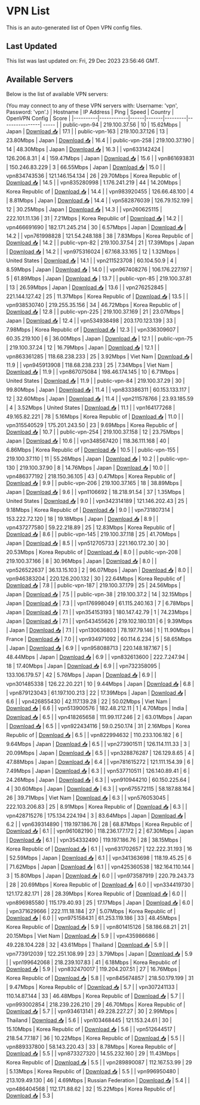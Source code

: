 # VPN List

This is an auto-generated list of Open VPN config files.

## Last Updated

This list was last updated on: Fri, 29 Dec 2023 23:56:46 GMT.

## Available Servers

Below is the list of available VPN servers:

(You may connect to any of these VPN servers with: Username: 'vpn', Password: 'vpn'.)
| Hostname | IP Address | Ping | Speed | Country | OpenVPN Config | Score |
|----------|------------|------|-------|---------|----------------| ----- |
| public-vpn-94 | 219.100.37.56 | 10 | 15.62Mbps | Japan | [Download 📥](./configs/server_0_JP.ovpn) | 17.1 |
| public-vpn-163 | 219.100.37.126 | 13 | 23.80Mbps | Japan | [Download 📥](./configs/server_1_JP.ovpn) | 16.4 |
| public-vpn-258 | 219.100.37.190 | 14 | 48.30Mbps | Japan | [Download 📥](./configs/server_2_JP.ovpn) | 16.3 |
| vpn633142424 | 126.206.8.31 | 4 | 159.47Mbps | Japan | [Download 📥](./configs/server_3_JP.ovpn) | 15.6 |
| vpn861693831 | 150.246.83.229 | 3 | 66.55Mbps | Japan | [Download 📥](./configs/server_4_JP.ovpn) | 15.0 |
| vpn834743536 | 121.146.154.134 | 26 | 29.70Mbps | Korea Republic of | [Download 📥](./configs/server_5_KR.ovpn) | 14.5 |
| vpn835280998 | 1.176.241.219 | 44 | 14.20Mbps | Korea Republic of | [Download 📥](./configs/server_6_KR.ovpn) | 14.4 |
| vpn983920455 | 126.66.48.100 | 4 | 8.81Mbps | Japan | [Download 📥](./configs/server_7_JP.ovpn) | 14.4 |
| vpn582876039 | 126.79.152.199 | 12 | 30.25Mbps | Japan | [Download 📥](./configs/server_8_JP.ovpn) | 14.3 |
| vpn260625115 | 222.101.11.136 | 31 | 7.21Mbps | Korea Republic of | [Download 📥](./configs/server_9_KR.ovpn) | 14.2 |
| vpn466691690 | 182.171.245.214 | 30 | 6.57Mbps | Japan | [Download 📥](./configs/server_10_JP.ovpn) | 14.2 |
| vpn761998828 | 121.54.248.188 | 38 | 7.83Mbps | Korea Republic of | [Download 📥](./configs/server_11_KR.ovpn) | 14.2 |
| public-vpn-82 | 219.100.37.54 | 21 | 17.39Mbps | Japan | [Download 📥](./configs/server_12_JP.ovpn) | 14.2 |
| vpn975316024 | 67.168.33.165 | 12 | 1.32Mbps | United States | [Download 📥](./configs/server_13_US.ovpn) | 14.1 |
| vpn211523708 | 60.104.50.9 | 4 | 8.59Mbps | Japan | [Download 📥](./configs/server_14_JP.ovpn) | 14.0 |
| vpn967408276 | 106.176.227.197 | 5 | 61.89Mbps | Japan | [Download 📥](./configs/server_15_JP.ovpn) | 13.7 |
| public-vpn-85 | 219.100.37.81 | 13 | 26.59Mbps | Japan | [Download 📥](./configs/server_16_JP.ovpn) | 13.6 |
| vpn276252845 | 221.144.127.42 | 25 | 11.37Mbps | Korea Republic of | [Download 📥](./configs/server_17_KR.ovpn) | 13.5 |
| vpn938530740 | 219.255.35.156 | 34 | 46.72Mbps | Korea Republic of | [Download 📥](./configs/server_18_KR.ovpn) | 12.8 |
| public-vpn-225 | 219.100.37.169 | 21 | 23.07Mbps | Japan | [Download 📥](./configs/server_19_JP.ovpn) | 12.4 |
| vpn534938498 | 203.170.123.139 | 33 | 7.98Mbps | Korea Republic of | [Download 📥](./configs/server_20_KR.ovpn) | 12.3 |
| vpn336309607 | 60.35.219.100 | 6 | 36.00Mbps | Japan | [Download 📥](./configs/server_21_JP.ovpn) | 12.1 |
| public-vpn-75 | 219.100.37.24 | 12 | 16.79Mbps | Japan | [Download 📥](./configs/server_22_JP.ovpn) | 12.1 |
| vpn863361285 | 118.68.238.233 | 25 | 3.92Mbps | Viet Nam | [Download 📥](./configs/server_23_VN.ovpn) | 11.9 |
| vpn945913908 | 118.68.238.233 | 25 | 7.34Mbps | Viet Nam | [Download 📥](./configs/server_24_VN.ovpn) | 11.9 |
| vpn867075084 | 198.46.174.145 | 10 | 6.71Mbps | United States | [Download 📥](./configs/server_25_US.ovpn) | 11.9 |
| public-vpn-84 | 219.100.37.29 | 30 | 99.80Mbps | Japan | [Download 📥](./configs/server_26_JP.ovpn) | 11.4 |
| vpn833386311 | 60.153.133.117 | 12 | 32.60Mbps | Japan | [Download 📥](./configs/server_27_JP.ovpn) | 11.4 |
| vpn211578766 | 23.93.185.59 | 4 | 3.52Mbps | United States | [Download 📥](./configs/server_28_US.ovpn) | 11.1 |
| vpn164177268 | 49.165.82.221 | 78 | 5.16Mbps | Korea Republic of | [Download 📥](./configs/server_29_KR.ovpn) | 11.0 |
| vpn315540529 | 175.201.243.50 | 23 | 9.69Mbps | Korea Republic of | [Download 📥](./configs/server_30_KR.ovpn) | 10.7 |
| public-vpn-254 | 219.100.37.158 | 12 | 23.75Mbps | Japan | [Download 📥](./configs/server_31_JP.ovpn) | 10.6 |
| vpn348567420 | 118.36.111.168 | 40 | 6.86Mbps | Korea Republic of | [Download 📥](./configs/server_32_KR.ovpn) | 10.5 |
| public-vpn-155 | 219.100.37.110 | 11 | 55.26Mbps | Japan | [Download 📥](./configs/server_33_JP.ovpn) | 10.2 |
| public-vpn-130 | 219.100.37.90 | 8 | 14.76Mbps | Japan | [Download 📥](./configs/server_34_JP.ovpn) | 10.0 |
| vpn486377192 | 218.150.36.105 | 43 | 0.47Mbps | Korea Republic of | [Download 📥](./configs/server_35_KR.ovpn) | 9.9 |
| public-vpn-206 | 219.100.37.165 | 18 | 38.89Mbps | Japan | [Download 📥](./configs/server_36_JP.ovpn) | 9.6 |
| vpn1106692 | 18.218.91.54 | 37 | 1.35Mbps | United States | [Download 📥](./configs/server_37_US.ovpn) | 9.0 |
| vpn342314189 | 121.146.202.43 | 25 | 9.18Mbps | Korea Republic of | [Download 📥](./configs/server_38_KR.ovpn) | 9.0 |
| vpn731807314 | 153.222.72.120 | 18 | 19.18Mbps | Japan | [Download 📥](./configs/server_39_JP.ovpn) | 8.9 |
| vpn437277580 | 59.22.218.89 | 25 | 12.83Mbps | Korea Republic of | [Download 📥](./configs/server_40_KR.ovpn) | 8.6 |
| public-vpn-145 | 219.100.37.118 | 25 | 41.70Mbps | Japan | [Download 📥](./configs/server_41_JP.ovpn) | 8.5 |
| vpn512705733 | 221.160.172.30 | 30 | 20.53Mbps | Korea Republic of | [Download 📥](./configs/server_42_KR.ovpn) | 8.0 |
| public-vpn-208 | 219.100.37.166 | 8 | 30.96Mbps | Japan | [Download 📥](./configs/server_43_JP.ovpn) | 8.0 |
| vpn526522637 | 36.13.15.103 | 2 | 96.07Mbps | Japan | [Download 📥](./configs/server_44_JP.ovpn) | 8.0 |
| vpn946383204 | 220.126.200.132 | 30 | 22.64Mbps | Korea Republic of | [Download 📥](./configs/server_45_KR.ovpn) | 7.8 |
| public-vpn-187 | 219.100.37.179 | 25 | 24.56Mbps | Japan | [Download 📥](./configs/server_46_JP.ovpn) | 7.5 |
| public-vpn-38 | 219.100.37.2 | 14 | 32.15Mbps | Japan | [Download 📥](./configs/server_47_JP.ovpn) | 7.3 |
| vpn176998049 | 61.115.240.163 | 7 | 6.78Mbps | Japan | [Download 📥](./configs/server_48_JP.ovpn) | 7.1 |
| vpn354153193 | 180.147.42.79 | 1 | 74.23Mbps | Japan | [Download 📥](./configs/server_49_JP.ovpn) | 7.1 |
| vpn543455626 | 219.102.180.131 | 6 | 9.39Mbps | Japan | [Download 📥](./configs/server_50_JP.ovpn) | 7.1 |
| vpn130636803 | 78.197.79.146 | 1 | 11.90Mbps | France | [Download 📥](./configs/server_51_FR.ovpn) | 7.0 |
| vpn934971092 | 60.114.6.234 | 5 | 58.65Mbps | Japan | [Download 📥](./configs/server_52_JP.ovpn) | 6.9 |
| vpn958088713 | 220.148.187.167 | 5 | 48.44Mbps | Japan | [Download 📥](./configs/server_53_JP.ovpn) | 6.9 |
| vpn832613600 | 222.7.247.94 | 18 | 17.40Mbps | Japan | [Download 📥](./configs/server_54_JP.ovpn) | 6.9 |
| vpn732358095 | 133.106.179.57 | 42 | 5.76Mbps | Japan | [Download 📥](./configs/server_55_JP.ovpn) | 6.9 |
| vpn301485338 | 126.22.20.221 | 10 | 9.44Mbps | Japan | [Download 📥](./configs/server_56_JP.ovpn) | 6.8 |
| vpn879123043 | 61.197.100.213 | 22 | 17.39Mbps | Japan | [Download 📥](./configs/server_57_JP.ovpn) | 6.6 |
| vpn426855430 | 42.117.139.28 | 22 | 50.02Mbps | Viet Nam | [Download 📥](./configs/server_58_VN.ovpn) | 6.6 |
| vpn513900576 | 182.48.212.11 | 1 | 4.70Mbps | India | [Download 📥](./configs/server_59_IN.ovpn) | 6.5 |
| vpn418265658 | 111.99.117.246 | 2 | 63.01Mbps | Japan | [Download 📥](./configs/server_60_JP.ovpn) | 6.5 |
| vpn922434116 | 59.0.250.174 | 31 | 2.16Mbps | Korea Republic of | [Download 📥](./configs/server_61_KR.ovpn) | 6.5 |
| vpn822994632 | 110.233.106.182 | 6 | 9.64Mbps | Japan | [Download 📥](./configs/server_62_JP.ovpn) | 6.5 |
| vpn273901511 | 126.114.111.33 | 3 | 20.09Mbps | Japan | [Download 📥](./configs/server_63_JP.ovpn) | 6.5 |
| vpn328876287 | 126.129.8.65 | 4 | 47.88Mbps | Japan | [Download 📥](./configs/server_64_JP.ovpn) | 6.4 |
| vpn781615272 | 121.111.154.39 | 6 | 7.49Mbps | Japan | [Download 📥](./configs/server_65_JP.ovpn) | 6.3 |
| vpn537710511 | 126.140.89.41 | 6 | 24.26Mbps | Japan | [Download 📥](./configs/server_66_JP.ovpn) | 6.3 |
| vpn910944210 | 60.150.225.64 | 4 | 30.60Mbps | Japan | [Download 📥](./configs/server_67_JP.ovpn) | 6.3 |
| vpn675572115 | 58.187.88.164 | 26 | 39.71Mbps | Viet Nam | [Download 📥](./configs/server_68_VN.ovpn) | 6.3 |
| vpn576053045 | 222.103.206.83 | 25 | 8.91Mbps | Korea Republic of | [Download 📥](./configs/server_69_KR.ovpn) | 6.3 |
| vpn428715276 | 175.134.224.194 | 3 | 83.64Mbps | Japan | [Download 📥](./configs/server_70_JP.ovpn) | 6.2 |
| vpn639314890 | 119.197.186.76 | 28 | 68.87Mbps | Korea Republic of | [Download 📥](./configs/server_71_KR.ovpn) | 6.1 |
| vpn961082190 | 118.236.177.172 | 2 | 67.30Mbps | Japan | [Download 📥](./configs/server_72_JP.ovpn) | 6.1 |
| vpn354332490 | 119.197.186.76 | 28 | 38.15Mbps | Korea Republic of | [Download 📥](./configs/server_73_KR.ovpn) | 6.1 |
| vpn631702657 | 122.222.31.193 | 16 | 52.59Mbps | Japan | [Download 📥](./configs/server_74_JP.ovpn) | 6.1 |
| vpn341363698 | 118.19.45.25 | 6 | 71.62Mbps | Japan | [Download 📥](./configs/server_75_JP.ovpn) | 6.1 |
| vpn425360538 | 182.164.110.144 | 3 | 15.80Mbps | Japan | [Download 📥](./configs/server_76_JP.ovpn) | 6.0 |
| vpn973587919 | 220.79.243.73 | 28 | 20.69Mbps | Korea Republic of | [Download 📥](./configs/server_77_KR.ovpn) | 6.0 |
| vpn334419730 | 121.172.82.171 | 28 | 28.39Mbps | Korea Republic of | [Download 📥](./configs/server_78_KR.ovpn) | 6.0 |
| vpn896985580 | 115.179.40.93 | 25 | 17.17Mbps | Japan | [Download 📥](./configs/server_79_JP.ovpn) | 6.0 |
| vpn371629666 | 222.111.18.184 | 27 | 5.07Mbps | Korea Republic of | [Download 📥](./configs/server_80_KR.ovpn) | 6.0 |
| vpn975158431 | 61.253.119.186 | 33 | 48.45Mbps | Korea Republic of | [Download 📥](./configs/server_81_KR.ovpn) | 5.9 |
| vpn801415126 | 58.186.68.21 | 21 | 20.15Mbps | Viet Nam | [Download 📥](./configs/server_82_VN.ovpn) | 5.9 |
| vpn435986686 | 49.228.104.228 | 32 | 43.61Mbps | Thailand | [Download 📥](./configs/server_83_TH.ovpn) | 5.9 |
| vpn773912039 | 122.251.108.99 | 23 | 3.79Mbps | Japan | [Download 📥](./configs/server_84_JP.ovpn) | 5.9 |
| vpn199642068 | 218.239.107.83 | 41 | 6.18Mbps | Korea Republic of | [Download 📥](./configs/server_85_KR.ovpn) | 5.9 |
| vpn832470017 | 119.204.207.51 | 27 | 16.76Mbps | Korea Republic of | [Download 📥](./configs/server_86_KR.ovpn) | 5.8 |
| vpn845674857 | 218.50.179.199 | 31 | 9.47Mbps | Korea Republic of | [Download 📥](./configs/server_87_KR.ovpn) | 5.7 |
| vpn307241133 | 110.14.87.144 | 33 | 46.48Mbps | Korea Republic of | [Download 📥](./configs/server_88_KR.ovpn) | 5.7 |
| vpn993002854 | 218.239.226.210 | 29 | 46.70Mbps | Korea Republic of | [Download 📥](./configs/server_89_KR.ovpn) | 5.7 |
| vpn934613141 | 49.228.227.27 | 30 | 2.99Mbps | Thailand | [Download 📥](./configs/server_90_TH.ovpn) | 5.6 |
| vpn103468445 | 121.153.24.61 | 30 | 15.10Mbps | Korea Republic of | [Download 📥](./configs/server_91_KR.ovpn) | 5.6 |
| vpn512644517 | 218.54.77.187 | 36 | 10.22Mbps | Korea Republic of | [Download 📥](./configs/server_92_KR.ovpn) | 5.5 |
| vpn889337800 | 58.143.220.43 | 33 | 8.78Mbps | Korea Republic of | [Download 📥](./configs/server_93_KR.ovpn) | 5.5 |
| vpn873327320 | 14.55.232.160 | 29 | 11.43Mbps | Korea Republic of | [Download 📥](./configs/server_94_KR.ovpn) | 5.5 |
| vpn289890087 | 112.167.53.99 | 29 | 5.13Mbps | Korea Republic of | [Download 📥](./configs/server_95_KR.ovpn) | 5.5 |
| vpn996950480 | 213.109.49.130 | 46 | 4.69Mbps | Russian Federation | [Download 📥](./configs/server_96_RU.ovpn) | 5.4 |
| vpn486404568 | 112.171.88.62 | 32 | 15.22Mbps | Korea Republic of | [Download 📥](./configs/server_97_KR.ovpn) | 5.3 |
